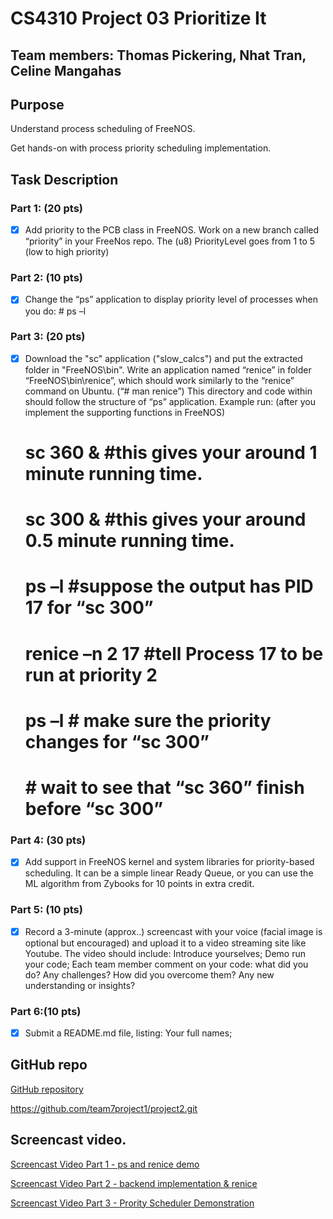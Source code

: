 # CS4310 Project 03 Prioritize It

## Team members: Thomas Pickering, Nhat Tran, Celine Mangahas

## Purpose

Understand process scheduling of FreeNOS.

Get hands-on with process priority scheduling implementation.

## Task Description   

### Part 1: (20 pts) 

* [x] Add priority to the PCB class in FreeNOS. Work on a new branch called “priority” in your FreeNos repo. The (u8) PriorityLevel goes from 1 to 5 (low to high priority)

### Part 2: (10 pts) 

* [x] Change the “ps” application to display priority level of processes when you do:
       # ps –l

### Part 3: (20 pts) 

* [x]  Download the "sc" application ("slow_calcs") and put the extracted folder in "FreeNOS\bin". Write an application named “renice” in folder “FreeNOS\bin\renice”, which should work similarly to the “renice” command on Ubuntu. (“# man renice”) This directory and code within should follow the structure of “ps” application.
      Example run: (after you implement the supporting functions in FreeNOS)

      # sc 360 &    #this gives your around 1 minute running time.

      # sc 300 &   #this gives your around 0.5 minute running time.

      # ps –l #suppose the output has PID 17 for “sc 300”

      # renice –n 2 17 #tell Process 17 to be run at priority 2

      # ps –l # make sure the priority changes for “sc 300”

      # # wait to see that “sc 360” finish before “sc 300”

### Part 4: (30 pts) 

* [x] Add support in FreeNOS kernel and system libraries for priority-based scheduling. It can be a simple linear Ready Queue, or you can use the ML algorithm from Zybooks for 10 points in extra credit.

### Part 5: (10 pts) 

* [x] Record a 3-minute (approx..) screencast with your voice (facial image is optional but encouraged) and upload it to a video streaming site like Youtube. The video should include:
Introduce yourselves;
Demo run your code;
Each team member comment on your code: what did you do? Any challenges? How did you overcome them? Any new understanding or insights?
### Part 6:(10 pts) 

* [x] Submit a README.md file, listing:
Your full names;

## GitHub repo 

[GitHub repository](https://github.com/team7project1/project2.git)

https://github.com/team7project1/project2.git

## Screencast video.

[Screencast Video Part 1 - ps and renice demo](https://www.youtube.com/watch?v=SGQiS48h4UI "Youtube")

[Screencast Video Part 2 - backend implementation & renice](https://youtu.be/uBgt9taFSGA "Youtube")

[Screencast Video Part 3 - Prority Scheduler Demonstration](https://www.youtube.com/watch?v=xQ7Fjz1mh0Q "Youtube")
